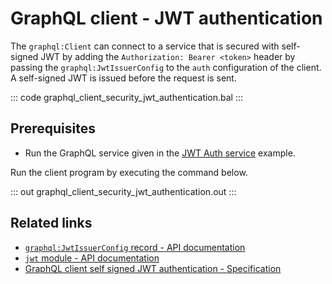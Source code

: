 # GraphQL client - JWT authentication

The `graphql:Client` can connect to a service that is secured with self-signed JWT by adding the `Authorization: Bearer <token>` header by passing the `graphql:JwtIssuerConfig` to the `auth` configuration of the client. A self-signed JWT is issued before the request is sent.

::: code graphql_client_security_jwt_authentication.bal :::

## Prerequisites
- Run the GraphQL service given in the [JWT Auth service](/learn/by-example/graphql-service-jwt-auth/) example.

Run the client program by executing the command below.

::: out graphql_client_security_jwt_authentication.out :::

## Related links
- [`graphql:JwtIssuerConfig` record - API documentation](https://lib.ballerina.io/ballerina/graphql/latest#JwtIssuerConfig)
- [`jwt` module - API documentation](https://lib.ballerina.io/ballerina/jwt/latest/)
- [GraphQL client self signed JWT authentication - Specification](/spec/graphql/#823-self-signed-jwt-authentication)
